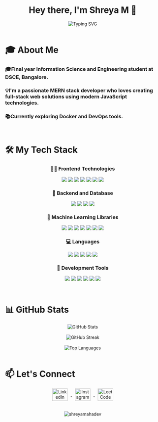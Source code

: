 <div align="center">
<h1>Hey there, I'm Shreya M 👋</h1>
</div>

<div align="center">
  <img src="https://readme-typing-svg.demolab.com?font=Fira+Code&size=25&duration=3000&pause=1000&color=7A3FF7&center=true&vCenter=true&width=500&lines=Information+Science+Student;MERN+Stack+Developer;Machine+Learning+Enthusiast" alt="Typing SVG" />
</div>

<br>

<h1 style="border-bottom: none;">🎓 About Me</h1>
<div align="left">
<h3>🎓Final year Information Science and Engineering student at DSCE, Bangalore. </h3>
<h3>💡I'm a passionate MERN stack developer who loves creating full-stack web solutions using modern JavaScript technologies.</h3> 
<h3>📚Currently exploring Docker and DevOps tools.</h3>
</div>

<br>

<h1 style="border-bottom: none;">🛠️ My Tech Stack</h1>
<div align="center">
  
<h3>👩‍💻 Frontend Technologies</h3>
<p>
  <img src="https://img.shields.io/badge/HTML5-E34F26?style=for-the-badge&logo=html5&logoColor=white"/>
  <img src="https://img.shields.io/badge/CSS3-1572B6?style=for-the-badge&logo=css3&logoColor=white"/>
  <img src="https://img.shields.io/badge/JavaScript-F7DF1E?style=for-the-badge&logo=javascript&logoColor=black"/>
  <img src="https://img.shields.io/badge/Bootstrap-7952B3?style=for-the-badge&logo=bootstrap&logoColor=white"/>
  <img src="https://img.shields.io/badge/TailwindCSS-38B2AC?style=for-the-badge&logo=tailwind-css&logoColor=white"/>
  <img src="https://img.shields.io/badge/React-61DAFB?style=for-the-badge&logo=react&logoColor=black"/>
  <img src="https://img.shields.io/badge/Next.js-000000?style=for-the-badge&logo=next.js&logoColor=white"/>
</p>

<h3>🧠 Backend and Database</h3>
<p>
  <img src="https://img.shields.io/badge/Node.js-339933?style=for-the-badge&logo=nodedotjs&logoColor=white"/>
  <img src="https://img.shields.io/badge/Express.js-000000?style=for-the-badge&logo=express&logoColor=white"/>
   <img src="https://img.shields.io/badge/MongoDB-4EA94B?style=for-the-badge&logo=mongodb&logoColor=white"/>
  <img src="https://img.shields.io/badge/MySQL-00758F?style=for-the-badge&logo=mysql&logoColor=white"/>
</p>

<h3>🐍 Machine Learning Libraries</h3>
<p>
  <img src="https://img.shields.io/badge/Numpy-013243?style=for-the-badge&logo=numpy&logoColor=white"/>
  <img src="https://img.shields.io/badge/Pandas-150458?style=for-the-badge&logo=pandas&logoColor=white"/>
  <img src="https://img.shields.io/badge/Scikit--Learn-F7931E?style=for-the-badge&logo=scikit-learn&logoColor=white"/>
  <img src="https://img.shields.io/badge/Matplotlib-11557C?style=for-the-badge&logo=matplotlib&logoColor=white"/>
  <img src="https://img.shields.io/badge/TensorFlow-FF6F00?style=for-the-badge&logo=tensorflow&logoColor=white"/>
  <img src="https://img.shields.io/badge/Keras-D00000?style=for-the-badge&logo=keras&logoColor=white"/>
  <img src="https://img.shields.io/badge/OpenCV-5C3EE8?style=for-the-badge&logo=opencv&logoColor=white"/>
</p>


<h3>💻 Languages</h3>
<p>
    <img src="https://img.shields.io/badge/Python-3776AB?style=for-the-badge&logo=python&logoColor=white"/>
    <img src="https://img.shields.io/badge/JavaScript-F7DF1E?style=for-the-badge&logo=javascript&logoColor=black"/>
    <img src="https://img.shields.io/badge/C-A8B9CC?style=for-the-badge&logo=c&logoColor=black"/>
    <img src="https://img.shields.io/badge/C++-00599C?style=for-the-badge&logo=c%2B%2B&logoColor=white"/>
    <img src="https://img.shields.io/badge/TypeScript-3178C6?style=for-the-badge&logo=typescript&logoColor=white"/>
</p>

<h3>🔧 Development Tools</h3>
<p>
  <img src="https://img.shields.io/badge/Git-F05032?style=for-the-badge&logo=git&logoColor=white"/>
  <img src="https://img.shields.io/badge/GitHub-181717?style=for-the-badge&logo=github&logoColor=white"/>
  <img src="https://img.shields.io/badge/Postman-FF6C37?style=for-the-badge&logo=postman&logoColor=white"/>
  <img src="https://img.shields.io/badge/VSCode-007ACC?style=for-the-badge&logo=visual-studio-code&logoColor=white"/>
  <img src="https://img.shields.io/badge/Linux-FCC624?style=for-the-badge&logo=linux&logoColor=black"/>
  <img src="https://img.shields.io/badge/Docker-2496ED?style=for-the-badge&logo=docker&logoColor=white"/>

</p>
</div>

<br>

<h1 style="border-bottom: none;">📊 GitHub Stats</h1>

<div align="center">
  <img src="https://github-readme-stats.vercel.app/api?username=shreyamahadev&show_icons=true&locale=en&theme=dark" alt="GitHub Stats" />
  <br><br>
  <img src="https://github-readme-streak-stats.herokuapp.com/?user=shreyamahadev&theme=dark" alt="GitHub Streak" />
</div>
<div align="center">
  <br>
  <img src="https://github-readme-stats.vercel.app/api/top-langs/?username=shreyamahadev&theme=dark&hide_border=false&include_all_commits=false&count_private=false&layout=compact" alt="Top Languages" />
</div>

<br>

<h1 style="border-bottom: none;">📫 Let's Connect</h1>

<div align="center">
  <a href="https://linkedin.com/in/shreya-m-66681525a" target="blank">
    <img align="center" src="https://raw.githubusercontent.com/rahuldkjain/github-profile-readme-generator/master/src/images/icons/Social/linked-in-alt.svg" alt="LinkedIn" height="40" width="50" style="margin: 0 10px;" />
  </a>
  <a href="https://instagram.com/_shreya_mahadev_" target="blank">
    <img align="center" src="https://raw.githubusercontent.com/rahuldkjain/github-profile-readme-generator/master/src/images/icons/Social/instagram.svg" alt="Instagram" height="40" width="50" style="margin: 0 10px;" />
  </a>
  <a href="https://www.leetcode.com/shreyamahadev" target="blank">
    <img align="center" src="https://raw.githubusercontent.com/rahuldkjain/github-profile-readme-generator/master/src/images/icons/Social/leet-code.svg" alt="LeetCode" height="40" width="50" style="margin: 0 10px;" />
  </a>  

</div>

<br>
<div align="center">

<br>

<div align="center">
  <img src="https://komarev.com/ghpvc/?username=shreyamahadev&label=Profile%20views&color=blueviolet&style=plastic" alt="shreyamahadev" />
</div>


